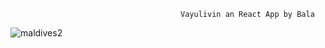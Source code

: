                                           Vayulivin an React App by Bala 
                                          
![maldives2](https://user-images.githubusercontent.com/118262493/212381955-48730145-1345-48ec-aa77-d9e887476939.jpg)

